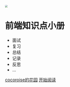 <img src="http://image.cocoroise.cn/clogo.png" style="zoom:50%;" />

#  前端知识点小册

- 面试
- 复习
- 总结
- 记录
- 反思
- ...

[cocoroise的花园](http://cocoroise.cn/)
[开始阅读](README.md)